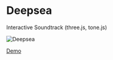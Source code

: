 # Deepsea

Interactive Soundtrack (three.js, tone.js)

![Deepsea](http://jandettling.de/deepsea/img/deepsea.JPG)

[Demo](http://jandettling.de/deepsea/index.html)
